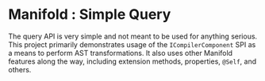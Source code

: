 # Manifold : Simple Query
The query API is very simple and not meant to be used for anything serious. This project primarily demonstrates usage of
the `ICompilerComponent` SPI as a means to perform AST transformations. It also uses other Manifold features along the
way, including extension methods, properties, `@Self`, and others.